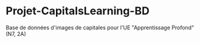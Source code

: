 # Projet-CapitalsLearning-BD
Base de données d'images de capitales pour l'UE "Apprentissage Profond" (N7, 2A)
